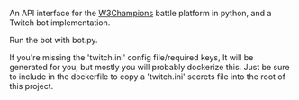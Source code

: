 An API interface for the [W3Champions](https://w3champions.com) battle platform in python,
and a Twitch bot implementation.


Run the bot with bot.py.

If you're missing the 'twitch.ini' config file/required keys, It will be generated for you, but mostly you will probably dockerize this. Just be sure to include in the dockerfile to copy a 'twitch.ini' secrets file into the root of this project.
